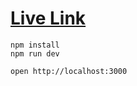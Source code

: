 # [Live Link](https://just-merge-pdf.vercel.app/)

```
npm install
npm run dev
```

```
open http://localhost:3000
```
